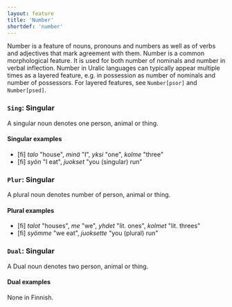 ```yaml
---
layout: feature
title: 'Number'
shortdef: 'number'
---
```


Number is a feature of nouns, pronouns and numbers as well as of verbs and
adjectives that mark agreement with them.
Number is a common morphological feature. It is used for both number of
nominals and number in verbal inflection. Number in Uralic languages can
typically appear multiple times as a layered feature, e.g. in possession as
number of nominals and number of possessors. For layered features, see
`Number[psor]` and `Number[psed]`.

### `Sing`: Singular

A singular noun denotes one person, animal or thing.

#### Singular examples

* [fi] _talo_ "house", _minä_ "I", _yksi_ "one", _kolme_ "three"
* [fi] _syön_ "I eat", _juokset_ "you (singular) run"

### `Plur`: Singular

A plural noun denotes number of person, animal or thing.

#### Plural examples

* [fi] _talot_ "houses", _me_ "we", _yhdet_ "lit. ones", _kolmet_ "lit. threes"
* [fi] _syömme_ "we eat", _juoksette_ "you (plural) run"

### `Dual`: Singular

A Dual noun denotes two person, animal or thing.

#### Dual examples

None in Finnish.
